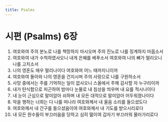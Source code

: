 ```yaml
---
title: Psalms
---
```


# 시편 (Psalms) 6장
1. 여호와여 주의 분노로 나를 책망하지 마시오며 주의 진노로 나를 징계하지 마옵소서
1. 여호와여 내가 수척하였사오니 내게 은혜를 베푸소서 여호와여 나의 뼈가 떨리오니 나를 고치소서
1. 나의 영혼도 매우 떨리나이다 여호와여 어느 때까지니이까
1. 여호와여 돌아와 나의 영혼을 건지시며 주의 사랑으로 나를 구원하소서
1. 사망 중에서는 주를 기억하는 일이 없사오니 스올에서 주께 감사할 자 누구리이까
1. 내가 탄식함으로 피곤하여 밤마다 눈물로 내 침상을 띄우며 내 요를 적시나이다
1. 내 눈이 근심으로 말미암아 쇠하며 내 모든 대적으로 말미암아 어두워졌나이다
1. 악을 행하는 너희는 다 나를 떠나라 여호와께서 내 울음 소리를 들으셨도다
1. 여호와께서 내 간구를 들으셨음이여 여호와께서 내 기도를 받으시리로다
1. 내 모든 원수들이 부끄러움을 당하고 심히 떪이여 갑자기 부끄러워 물러가리로다